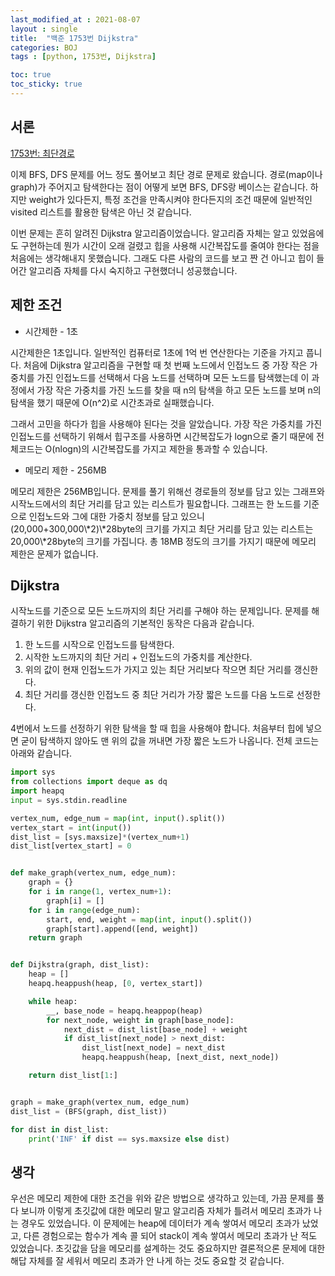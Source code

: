 ```yaml
---
last_modified_at : 2021-08-07
layout : single
title:  "백준 1753번 Dijkstra"
categories: BOJ
tags : [python, 1753번, Dijkstra]

toc: true
toc_sticky: true
---
```

## 서론
<a href='https://www.acmicpc.net/problem/1753'>1753번: 최단경로</a>

이제 BFS, DFS 문제를 어느 정도 풀어보고 최단 경로 문제로 왔습니다. 경로(map이나 graph)가 주어지고 탐색한다는 점이 어떻게 보면 BFS, DFS랑 베이스는 같습니다. 하지만 weight가 있다든지, 특정 조건을 만족시켜야 한다든지의 조건 때문에 일반적인 visited 리스트를 활용한 탐색은 아닌 것 같습니다.  

이번 문제는 흔히 알려진 Dijkstra 알고리즘이었습니다. 알고리즘 자체는 알고 있었음에도 구현하는데 뭔가 시간이 오래 걸렸고 힙을 사용해 시간복잡도를 줄여야 한다는 점을 처음에는 생각해내지 못했습니다. 그래도 다른 사람의 코드를 보고 짠 건 아니고 힙이 들어간 알고리즘 자체를 다시 숙지하고 구현했더니 성공했습니다.

## 제한 조건
<ul>
  <li>시간제한 - 1초</li>
</ul>
시간제한은 1초입니다. 일반적인 컴퓨터로 1초에 1억 번 연산한다는 기준을 가지고 풉니다. 처음에 Dijkstra 알고리즘을 구현할 때 첫 번째 노드에서 인접노드 중 가장 작은 가중치를 가진 인접노드를 선택해서 다음 노드를 선택하며 모든 노드를 탐색했는데 이 과정에서 가장 작은 가중치를 가진 노드를 찾을 때 n의 탐색을 하고 모든 노드를 보며 n의 탐색을 했기 때문에 O(n^2)로 시간초과로 실패했습니다.  

그래서 고민을 하다가 힙을 사용해야 된다는 것을 알았습니다. 가장 작은 가중치를 가진 인접노드를 선택하기 위해서 힙구조를 사용하면 시간복잡도가 logn으로 줄기 때문에 전체코드는 O(nlogn)의 시간복잡도를 가지고 제한을 통과할 수 있습니다.
<ul>
  <li>메모리 제한 - 256MB</li>
</ul>
메모리 제한은 256MB입니다. 문제를 풀기 위해선 경로들의 정보를 담고 있는 그래프와 시작노드에서의 최단 거리를 담고 있는 리스트가 필요합니다. 그래프는 한 노드를 기준으로 인접노드와 그에 대한 가중치 정보를 담고 있으니 (20,000+300,000\*2)\*28byte의 크기를 가지고 최단 거리를 담고 있는 리스트는 20,000\*28byte의 크기를 가집니다. 총 18MB 정도의 크기를 가지기 때문에 메모리 제한은 문제가 없습니다.  

## Dijkstra
시작노드를 기준으로 모든 노드까지의 최단 거리를 구해야 하는 문제입니다. 문제를 해결하기 위한 Dijkstra 알고리즘의 기본적인 동작은 다음과 같습니다.
1. 한 노드를 시작으로 인접노드를 탐색한다.
2. 시작한 노드까지의 최단 거리 + 인접노드의 가중치를 계산한다.
3. 위의 값이 현재 인접노드가 가지고 있는 최단 거리보다 작으면 최단 거리를 갱신한다.
4. 최단 거리를 갱신한 인접노드 중 최단 거리가 가장 짧은 노드를 다음 노드로 선정한다.  

4번에서 노드를 선정하기 위한 탐색을 할 때 힙을 사용해야 합니다. 처음부터 힙에 넣으면 굳이 탐색하지 않아도 맨 위의 값을 꺼내면 가장 짧은 노드가 나옵니다. 전체 코드는 아래와 같습니다.
```python
import sys
from collections import deque as dq
import heapq
input = sys.stdin.readline

vertex_num, edge_num = map(int, input().split())
vertex_start = int(input())
dist_list = [sys.maxsize]*(vertex_num+1)
dist_list[vertex_start] = 0


def make_graph(vertex_num, edge_num):
    graph = {}
    for i in range(1, vertex_num+1):
        graph[i] = []
    for i in range(edge_num):
        start, end, weight = map(int, input().split())
        graph[start].append([end, weight])
    return graph


def Dijkstra(graph, dist_list):
    heap = []
    heapq.heappush(heap, [0, vertex_start])

    while heap:
        __, base_node = heapq.heappop(heap)
        for next_node, weight in graph[base_node]:
            next_dist = dist_list[base_node] + weight
            if dist_list[next_node] > next_dist:
                dist_list[next_node] = next_dist
                heapq.heappush(heap, [next_dist, next_node])

    return dist_list[1:]


graph = make_graph(vertex_num, edge_num)
dist_list = (BFS(graph, dist_list))

for dist in dist_list:
    print('INF' if dist == sys.maxsize else dist)
```

## 생각
우선은 메모리 제한에 대한 조건을 위와 같은 방법으로 생각하고 있는데, 가끔 문제를 풀다 보니까 이렇게 초깃값에 대한 메모리 말고 알고리즘 자체가 틀려서 메모리 초과가 나는 경우도 있었습니다. 이 문제에는 heap에 데이터가 계속 쌓여서 메모리 초과가 났었고, 다른 경험으로는 함수가 계속 콜 되어 stack이 계속 쌓여서 메모리 초과가 난 적도 있었습니다. 초깃값을 담을 메모리를 설계하는 것도 중요하지만 결론적으론 문제에 대한 해답 자체를 잘 세워서 메모리 초과가 안 나게 하는 것도 중요할 것 같습니다.